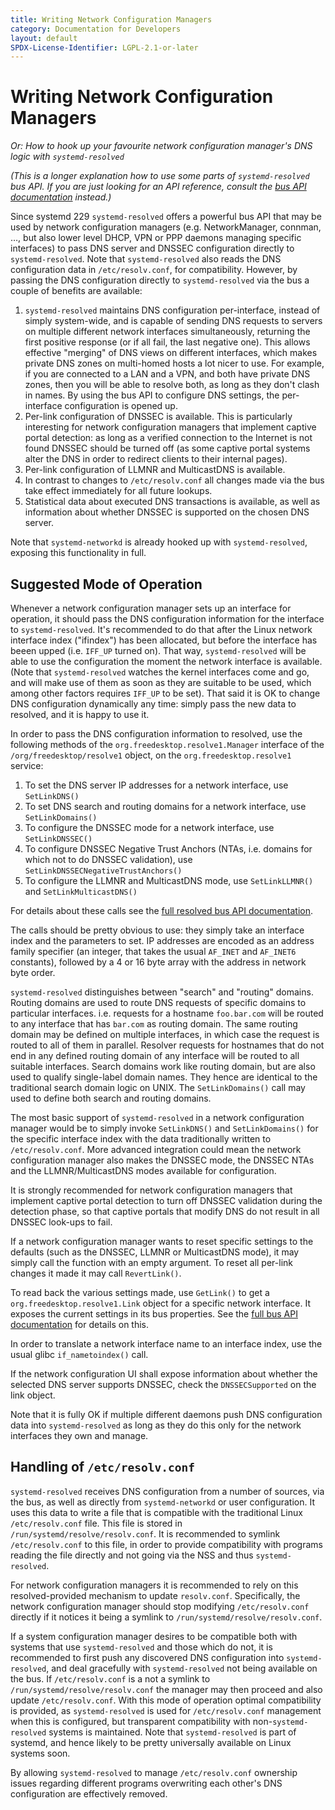 ```yaml
---
title: Writing Network Configuration Managers
category: Documentation for Developers
layout: default
SPDX-License-Identifier: LGPL-2.1-or-later
---
```


# Writing Network Configuration Managers

_Or: How to hook up your favourite network configuration manager's DNS logic with `systemd-resolved`_

_(This is a longer explanation how to use some parts of `systemd-resolved` bus API. If you are just looking for an API reference, consult the [bus API documentation](https://wiki.freedesktop.org/www/Software/systemd/resolved/) instead.)_

Since systemd 229 `systemd-resolved` offers a powerful bus API that may be used by network configuration managers (e.g. NetworkManager, connman, …, but also lower level DHCP, VPN or PPP daemons managing specific interfaces) to pass DNS server and DNSSEC configuration directly to `systemd-resolved`. Note that `systemd-resolved` also reads the DNS configuration data in `/etc/resolv.conf`, for compatibility. However, by passing the DNS configuration directly to `systemd-resolved` via the bus a couple of benefits are available:

1. `systemd-resolved` maintains DNS configuration per-interface, instead of simply system-wide, and is capable of sending DNS requests to servers on multiple different network interfaces simultaneously, returning the first positive response (or if all fail, the last negative one). This allows effective "merging" of DNS views on different interfaces, which makes private DNS zones on multi-homed hosts a lot nicer to use. For example, if you are connected to a LAN and a VPN, and both have private DNS zones, then you will be able to resolve both, as long as they don't clash in names. By using the bus API to configure DNS settings, the per-interface configuration is opened up.
2. Per-link configuration of DNSSEC is available. This is particularly interesting for network configuration managers that implement captive portal detection: as long as a verified connection to the Internet is not found DNSSEC should be turned off (as some captive portal systems alter the DNS in order to redirect clients to their internal pages).
3. Per-link configuration of LLMNR and MulticastDNS is available.
4. In contrast to changes to `/etc/resolv.conf` all changes made via the bus take effect immediately for all future lookups.
5. Statistical data about executed DNS transactions is available, as well as information about whether DNSSEC is supported on the chosen DNS server.

Note that `systemd-networkd` is already hooked up with `systemd-resolved`, exposing this functionality in full.

## Suggested Mode of Operation

Whenever a network configuration manager sets up an interface for operation, it should pass the DNS configuration information for the interface to `systemd-resolved`. It's recommended to do that after the Linux network interface index ("ifindex") has been allocated, but before the interface has beeen upped (i.e. `IFF_UP` turned on). That way, `systemd-resolved` will be able to use the configuration the moment the network interface is available. (Note that `systemd-resolved` watches the kernel interfaces come and go, and will make use of them as soon as they are suitable to be used, which among other factors requires `IFF_UP` to be set). That said it is OK to change DNS configuration dynamically any time: simply pass the new data to resolved, and it is happy to use it.

In order to pass the DNS configuration information to resolved, use the following methods of the `org.freedesktop.resolve1.Manager` interface of the `/org/freedesktop/resolve1` object, on the `org.freedesktop.resolve1` service:

1. To set the DNS server IP addresses for a network interface, use `SetLinkDNS()`
2. To set DNS search and routing domains for a network interface, use `SetLinkDomains()`
3. To configure the DNSSEC mode for a network interface, use `SetLinkDNSSEC()`
4. To configure DNSSEC Negative Trust Anchors (NTAs, i.e. domains for which not to do DNSSEC validation), use `SetLinkDNSSECNegativeTrustAnchors()`
5. To configure the LLMNR and MulticastDNS mode, use `SetLinkLLMNR()` and `SetLinkMulticastDNS()`

For details about these calls see the [full resolved bus API documentation](https://wiki.freedesktop.org/www/Software/systemd/resolved/).

The calls should be pretty obvious to use: they simply take an interface index and the parameters to set. IP addresses are encoded as an address family specifier (an integer, that takes the usual `AF_INET` and `AF_INET6` constants), followed by a 4 or 16 byte array with the address in network byte order.

`systemd-resolved` distinguishes between "search" and "routing" domains. Routing domains are used to route DNS requests of specific domains to particular interfaces. i.e. requests for a hostname `foo.bar.com` will be routed to any interface that has `bar.com` as routing domain. The same routing domain may be defined on multiple interfaces, in which case the request is routed to all of them in parallel. Resolver requests for hostnames that do not end in any defined routing domain of any interface will be routed to all suitable interfaces. Search domains work like routing domain, but are also used to qualify single-label domain names. They hence are identical to the traditional search domain logic on UNIX. The `SetLinkDomains()` call may used to define both search and routing domains.

The most basic support of `systemd-resolved` in a network configuration manager would be to simply invoke `SetLinkDNS()` and `SetLinkDomains()` for the specific interface index with the data traditionally written to `/etc/resolv.conf`. More advanced integration could mean the network configuration manager also makes the DNSSEC mode, the DNSSEC NTAs and the LLMNR/MulticastDNS modes available for configuration.

It is strongly recommended for network configuration managers that implement captive portal detection to turn off DNSSEC validation during the detection phase, so that captive portals that modify DNS do not result in all DNSSEC look-ups to fail.

If a network configuration manager wants to reset specific settings to the defaults (such as the DNSSEC, LLMNR or MulticastDNS mode), it may simply call the function with an empty argument. To reset all per-link changes it made it may call `RevertLink()`.

To read back the various settings made, use `GetLink()` to get a `org.freedesktop.resolve1.Link` object for a specific network interface. It exposes the current settings in its bus properties. See the [full bus API documentation](https://wiki.freedesktop.org/www/Software/systemd/resolved/) for details on this.

In order to translate a network interface name to an interface index, use the usual glibc `if_nametoindex()` call.

If the network configuration UI shall expose information about whether the selected DNS server supports DNSSEC, check the `DNSSECSupported` on the link object.

Note that it is fully OK if multiple different daemons push DNS configuration data into `systemd-resolved` as long as they do this only for the network interfaces they own and manage.

## Handling of `/etc/resolv.conf`

`systemd-resolved` receives DNS configuration from a number of sources, via the bus, as well as directly from `systemd-networkd` or user configuration. It uses this data to write a file that is compatible with the traditional Linux `/etc/resolv.conf` file. This file is stored in `/run/systemd/resolve/resolv.conf`. It is recommended to symlink `/etc/resolv.conf` to this file, in order to provide compatibility with programs reading the file directly and not going via the NSS and thus `systemd-resolved`.

For network configuration managers it is recommended to rely on this resolved-provided mechanism to update `resolv.conf`. Specifically, the network configuration manager should stop modifying `/etc/resolv.conf` directly if it notices it being a symlink to `/run/systemd/resolve/resolv.conf`.

If a system configuration manager desires to be compatible both with systems that use `systemd-resolved` and those which do not, it is recommended to first push any discovered DNS configuration into `systemd-resolved`, and deal gracefully with `systemd-resolved` not being available on the bus. If `/etc/resolv.conf` is a not a symlink to `/run/systemd/resolve/resolv.conf` the manager may then proceed and also update `/etc/resolv.conf`. With this mode of operation optimal compatibility is provided, as `systemd-resolved` is used for `/etc/resolv.conf` management when this is configured, but transparent compatibility with non-`systemd-resolved` systems is maintained. Note that `systemd-resolved` is part of systemd, and hence likely to be pretty universally available on Linux systems soon.

By allowing `systemd-resolved` to manage `/etc/resolv.conf` ownership issues regarding different programs overwriting each other's DNS configuration are effectively removed.
